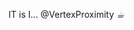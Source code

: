 IT is I... @VertexProximity *☕︎*
<!---
VertexProximity/VertexProximity is a ✨ special ✨ repository because its `README.md` (this file) appears on your GitHub profile.
You can click the Preview link to take a look at your changes.
--->
